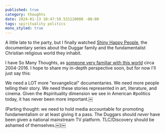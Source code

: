 ```yaml
---
published: true
category: thoughts
date: 2024-01-13 10:47:59.531120000 -08:00
tags: spirituality politics
mono_styled: true
---
```


A little late to the party, but I finally watched [Shiny Happy People](https://en.wikipedia.org/wiki/Shiny_Happy_People:_Duggar_Family_Secrets), the documentary series about the Duggar family and the fundamentalist Christian religious world they inhabit.

I have So Many Thoughts, as [someone very familiar with this world](https://simplepraxis.life/2019/leaving-it-all-behind-my-exvangelical-story) circa 2004-2016. I hope to share my in-depth perspective soon, but for now I'll just say this:

We need a LOT more "exvangelical" documentaries. We need more people telling their story. We need these stories represented in art, literature, and cinema. Given the #spirituality dimension we see in American #politics today, it has never been more important.￼

(Parting thought: we need to hold media accountable for promoting fundamentalism or at least giving it a pass. The Duggars should _never_ have been given a national mainstream TV platform. TLC/Discovery should be ashamed of themselves.￼)￼